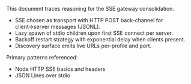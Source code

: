 This document traces reasoning for the SSE gateway consolidation.

- SSE chosen as transport with HTTP POST back-channel for client→server messages (JSONL).
- Lazy spawn of stdio children upon first SSE connect per server.
- Backoff restart strategy with exponential delay when clients present.
- Discovery surface emits live URLs per-profile and port.

Primary patterns referenced:
- Node HTTP SSE basics and headers
- JSON Lines over stdio

